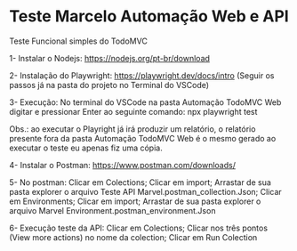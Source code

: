 # Teste Marcelo Automação Web e API
Teste Funcional simples do TodoMVC

1- Instalar o Nodejs:
https://nodejs.org/pt-br/download

2- Instalação do Playwright:
https://playwright.dev/docs/intro
(Seguir os passos já na pasta do projeto no Terminal do VSCode)

3- Execução:
No terminal do VSCode na pasta Automação TodoMVC Web digitar e pressionar Enter ao seguinte comando:
npx playwright test

Obs.: ao executar o Playright já irá produzir um relatório, o relatório presente fora da pasta Automação TodoMVC Web é o mesmo gerado ao executar o teste eu apenas fiz uma cópia.

4- Instalar o Postman:
https://www.postman.com/downloads/

5- No postman:
Clicar em Colections;
Clicar em import;
Arrastar de sua pasta explorer o arquivo Teste API Marvel.postman_collection.Json;
Clicar em Environments;
Clicar em import;
Arrastar de sua pasta explorer o arquivo Marvel Environment.postman_environment.Json

6- Execução teste da API:
Clicar em Colections;
Clicar nos três pontos (View more actions) no nome da colection;
Clicar em Run Colection



